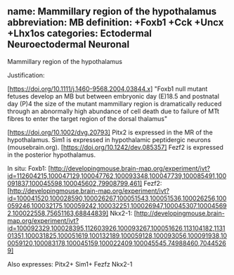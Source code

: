 name: Mammillary region of the hypothalamus
abbreviation: MB
definition: +Foxb1 +Cck +Uncx +Lhx1os
categories: Ectodermal Neuroectodermal Neuronal
---

Mammillary region of the hypothalamus

Justification:

[https://doi.org/10.1111/j.1460-9568.2004.03844.x] "Foxb1 null mutant fetuses develop an MB but between embryonic day (E)18.5 and postnatal day (P)4 
the size of the mutant mammillary region is dramatically reduced through an abnormally high 
abundance of cell death due to failure of MTt fibres to enter the target region of the dorsal 
thalamus"

[https://doi.org/10.1002/dvg.20793] Pitx2 is expressed in the MR of the hypothalamus.
Sim1 is expressed in hypothalamic peptidergic neurons (mousebrain.org).
[https://doi.org/10.1242/dev.085357] Fezf2 is expressed in the posterior hypothalamus.

In situ:
Foxb1: [http://developingmouse.brain-map.org/experiment/ivt?id=112604215,100047129,100047762,100093348,100047739,100085491,100091837,100045598,100045602,79908799,461]
Fezf2:[http://developingmouse.brain-map.org/experiment/ivt?id=100041520,100028590,100026267,100051543,100051536,100026256,100059246,100032175,100059242,100032251,100026947,100045307,100045692,100022558,75651163,68844839]
Nkx2-1: [http://developingmouse.brain-map.org/experiment/ivt?id=100092329,100028395,112603926,100093267,100051626,113104182,113101351,100031825,100051619,100132189,100059128,100093056,100091938,100059120,100083178,100045159,100022409,100045545,74988460,70445269]


Also expresses:
Pitx2+
Sim1+
Fezfz
Nkx2-1